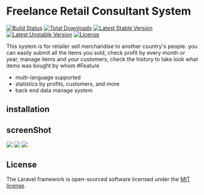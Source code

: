 # Freelance Retail Consultant System

[![Build Status](https://travis-ci.org/laravel/framework.svg)](https://travis-ci.org/laravel/framework)
[![Total Downloads](https://poser.pugx.org/laravel/framework/d/total.svg)](https://packagist.org/packages/laravel/framework)
[![Latest Stable Version](https://poser.pugx.org/laravel/framework/v/stable.svg)](https://packagist.org/packages/laravel/framework)
[![Latest Unstable Version](https://poser.pugx.org/laravel/framework/v/unstable.svg)](https://packagist.org/packages/laravel/framework)
[![License](https://poser.pugx.org/laravel/framework/license.svg)](https://packagist.org/packages/laravel/framework)

This system is for retailer sell merchandise to another country's people. you can easily submit all the items you sold, check profit by every month or year, manage items and your customers, check the history to take look what items was bought by whom
#Feature

- multi-language supported
- statistics by profits, customers, and more
- back end data manage system

## installation






## screenShot

![](http://ccbuy.co/public/images/img/ccbuy.png)
![](http://ccbuy.co/public/images/img/ccbuy1.png)
![](http://ccbuy.co/public/images/img/ccbuy2.png)

## License

The Laravel framework is open-sourced software licensed under the [MIT license](http://opensource.org/licenses/MIT).
